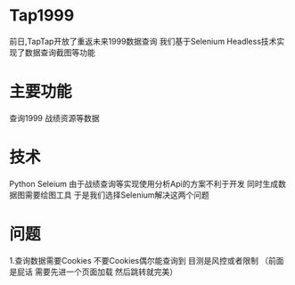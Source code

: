 # Tap1999
前日,TapTap开放了重返未来1999数据查询
我们基于Selenium Headless技术实现了数据查询截图等功能

# 主要功能
查询1999 战绩资源等数据

# 技术
Python Seleium
由于战绩查询等实现使用分析Api的方案不利于开发 同时生成数据图需要绘图工具 于是我们选择Selenium解决这两个问题

# 问题
1.查询数据需要Cookies 不要Cookies偶尔能查询到 目测是风控或者限制 （前面是屁话 需要先进一个页面加载 然后跳转就完美）
